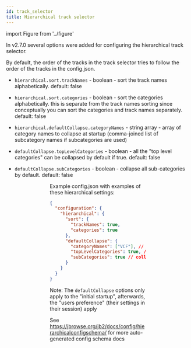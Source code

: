 ```yaml
---
id: track_selector
title: Hierarchical track selector
---
```


import Figure from '../figure'

In v2.7.0 several options were added for configuring the hierarchical track
selector.

By default, the order of the tracks in the track selector tries to follow the
order of the tracks in the config.json.

- `hierarchical.sort.trackNames` - boolean - sort the track names
  alphabetically. default: false

- `hierarchical.sort.categories` - boolean - sort the categories alphabetically.
  this is separate from the track names sorting since conceptually you can sort
  the categories and track names separately. default: false

- `hierarchical.defaultCollapse.categoryNames` - string array - array of
  category names to collapse at startup (comma-joined list of subcategory names
  if subcategories are used)

- `defaultCollapse.topLevelCategories` - boolean - all the "top level
  categories" can be collapsed by default if true. default: false

- `defaultCollapse.subCategories` - boolean - collapse all sub-categories by
  default. default: false

<Figure caption="Example showing all the top-level categories collapsed" src="/img/hierarchical/collapse_toplevelcategories-fs8.png"/>

<Figure caption="Example showing all the sub-categories collapsed. This can be useful to show all the sub-categories that are available without hiding them" src="/img/hierarchical/collapse_subcategories-fs8.png"/>

<Figure caption="Screenshot showing that the end-user can toggle these options as well" src="/img/hierarchical/hierarchical_user_menu-fs8.png"/>

Example config.json with examples of these hierarchical settings:

```json
{
  "configuration": {
    "hierarchical": {
      "sort": {
        "trackNames": true,
        "categories": true
      },
      "defaultCollapse": {
        "categoryNames": ["VCF"], // only collapse some categories on initial startup
        "topLevelCategories": true, // collapse all top level categories on initial startup
        "subCategories": true // collapse all subcategories on initial startup
      }
    }
  }
}
```

Note: The `defaultCollapse` options only apply to the "initial startup",
afterwards, the "users preference" (their settings in their session) apply

See https://jbrowse.org/jb2/docs/config/hierarchicalconfigschema/ for more
auto-generated config schema docs
